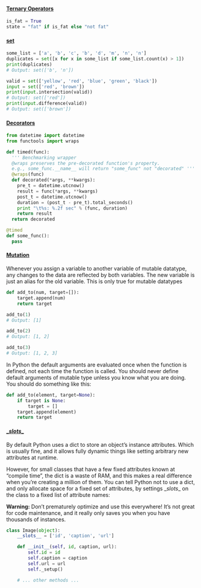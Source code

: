 #### [Ternary Operators](http://book.pythontips.com/en/latest/ternary_operators.html)
```python
is_fat = True
state = "fat" if is_fat else "not fat"
```

#### [set](http://book.pythontips.com/en/latest/ternary_operators.html)
```python
some_list = ['a', 'b', 'c', 'b', 'd', 'm', 'n', 'n']
duplicates = set([x for x in some_list if some_list.count(x) > 1])
print(duplicates)
# Output: set(['b', 'n'])

valid = set(['yellow', 'red', 'blue', 'green', 'black'])
input = set(['red', 'brown'])
print(input.intersection(valid))
# Output: set(['red'])
print(input.difference(valid))
# Output: set(['brown'])
```

#### [Decorators](http://book.pythontips.com/en/latest/decorators.html)
```python
from datetime import datetime
from functools import wraps

def timed(func):
  ''' Benchmarking wrapper
  @wraps preserves the pre-decorated function's property.
  e.g., some_func.__name__ will return "some_func" not "decorated" '''
  @wraps(func)
  def decorated(*args, **kwargs):
    pre_t = datetime.utcnow()
    result = func(*args, **kwargs)
    post_t = datetime.utcnow()
    duration = (post_t - pre_t).total_seconds()
    print "\t%s: %.2f sec" % (func, duration)
    return result
  return decorated

@timed
def some_func():
  pass
```

#### [Mutation]("http://book.pythontips.com/en/latest/mutation.html")
 Whenever you assign a variable to another variable of mutable datatype, any changes to the data are reflected by both variables. The new variable is just an alias for the old variable. This is only true for mutable datatypes
```python
def add_to(num, target=[]):
    target.append(num)
    return target

add_to(1)
# Output: [1]

add_to(2)
# Output: [1, 2]

add_to(3)
# Output: [1, 2, 3]
```
 In Python the default arguments are evaluated once when the function is defined, not each time the function is called. You should never define default arguments of mutable type unless you know what you are doing. You should do something like this:
```python
def add_to(element, target=None):
    if target is None:
        target = []
    target.append(element)
    return target

```

#### [\__slots__]("http://tech.oyster.com/save-ram-with-python-slots/")
By default Python uses a dict to store an object’s instance attributes. Which is usually fine, and it allows fully dynamic things like setting arbitrary new attributes at runtime.

However, for small classes that have a few fixed attributes known at “compile time”, the dict is a waste of RAM, and this makes a real difference when you’re creating a million of them. You can tell Python not to use a dict, and only allocate space for a fixed set of attributes, by settings \__slots__ on the class to a fixed list of attribute names:

**Warning:** Don’t prematurely optimize and use this everywhere! It’s not great for code maintenance, and it really only saves you when you have thousands of instances.
```python
class Image(object):
    __slots__ = ['id', 'caption', 'url']

    def __init__(self, id, caption, url):
        self.id = id
        self.caption = caption
        self.url = url
        self._setup()

    # ... other methods ...
```


#### []("")
```python
```


#### []("")
```python
```
